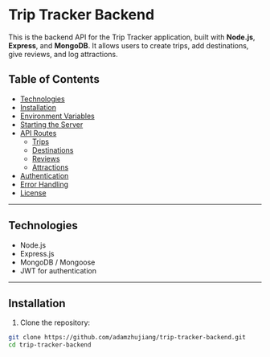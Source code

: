 # Trip Tracker Backend

This is the backend API for the Trip Tracker application, built with **Node.js**, **Express**, and **MongoDB**. It allows users to create trips, add destinations, give reviews, and log attractions.

## Table of Contents
- [Technologies](#technologies)
- [Installation](#installation)
- [Environment Variables](#environment-variables)
- [Starting the Server](#starting-the-server)
- [API Routes](#api-routes)
  - [Trips](#trips)
  - [Destinations](#destinations)
  - [Reviews](#reviews)
  - [Attractions](#attractions)
- [Authentication](#authentication)
- [Error Handling](#error-handling)
- [License](#license)

---

## Technologies
- Node.js
- Express.js
- MongoDB / Mongoose
- JWT for authentication

---

## Installation

1. Clone the repository:

```bash
git clone https://github.com/adamzhujiang/trip-tracker-backend.git
cd trip-tracker-backend
